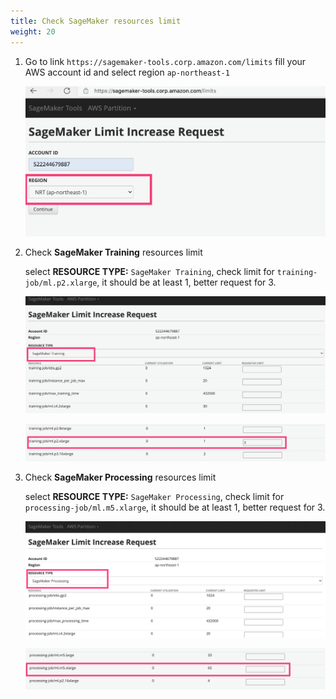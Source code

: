 ```yaml
---
title: Check SageMaker resources limit
weight: 20
---
```


1. Go to link `https://sagemaker-tools.corp.amazon.com/limits`
   fill your AWS account id and select region `ap-northeast-1`
   
   ![Sagemaker limit request](/images/sm-limit-req.png)


2. Check **SageMaker Training** resources limit

   select **RESOURCE TYPE:** `SageMaker Training`, check limit for `training-job/ml.p2.xlarge`, it should be at least 1, better request for 3. 

   ![Sagemaker training job limit](/images/sm-limit-training.png)

   ![Sagemaker training job limit for p2.xlarge](/images/sm-limit-training-p2.png)


3. Check **SageMaker Processing** resources limit

   select **RESOURCE TYPE:** `SageMaker Processing`, check limit for `processing-job/ml.m5.xlarge`, it should be at least 1, better request for 3. 

   ![Sagemaker processing job limit](/images/sm-limit-processing.png)

   ![Sagemaker processing job limit for m5.xlarge](/images/sm-limit-processing-m5-xlarge.png)
